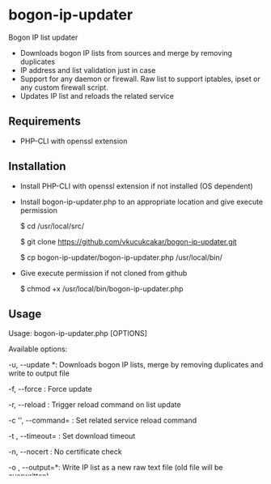 # bogon-ip-updater

Bogon IP list updater

* Downloads bogon IP lists from sources and merge by removing duplicates
* IP address and list validation just in case
* Support for any daemon or firewall. Raw list to support iptables, ipset or any custom firewall script.
* Updates IP list and reloads the related service

## Requirements

* PHP-CLI with openssl extension

## Installation

* Install PHP-CLI with openssl extension if not installed (OS dependent)

* Install bogon-ip-updater.php to an appropriate location and give execute permission

	$ cd /usr/local/src/

	$ git clone https://github.com/vkucukcakar/bogon-ip-updater.git

	$ cp bogon-ip-updater/bogon-ip-updater.php /usr/local/bin/
	
* Give execute permission if not cloned from github

	$ chmod +x /usr/local/bin/bogon-ip-updater.php
	

## Usage

Usage: bogon-ip-updater.php [OPTIONS]

Available options:

-u, --update                      *: Downloads bogon IP lists, merge by removing duplicates and write to output file

-f, --force                        : Force update

-r, --reload                       : Trigger reload command on list update

-c '<command>', --command=<command>  : Set related service reload command

-t <seconds>, --timeout=<seconds>  : Set download timeout

-n, --nocert                       : No certificate check

-o <filename>, --output=<filename>*: Write IP list as a new raw text file (old file will be overwritten)

-s <urls>, --sources=<urls>        : Override download sources ("spamhaus", "cymru" keywords or space separated URLs)

-v, --version                      : Display version and license information

-h, --help                         : Display usage

 
## Examples

	$ bogon-ip-updater.php -u -o "/etc/bogon-ip-updater.txt"

	$ bogon-ip-updater.php -u --reload --command="myfirewall.sh -r" --output="/etc/bogon-ip-updater.txt"

	$ bogon-ip-updater.php -u --output="/etc/bogon-ip-updater.txt" --sources="spamhaus cymru http://example.com/iplist.txt"
	
## Caveats

* Consider using IP sets (IPSET) if you are planning to use the ip list with iptables.
* On Virtuozzo/OpenVZ servers, IPSET may not work on and maximum allowed number of iptables rules may already be limited.
